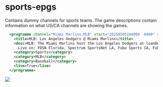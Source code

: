 # sports-epgs
Contains dummy channels for sports teams.  The game descriptions contain information on what US/CA channels are showing the games.
```xml
  <programme channel="Miami Marlins.MLB" start="20250505184000 -0400" stop="20250505214000 -0400">
    <title>MLB: Los Angeles Dodgers @ Miami Marlins</title>
    <desc>MLB: The Miami Marlins host the Los Angeles Dodgers at loanDepot park, Miami, FL.  
      Live on: FDSN Florida, Spectrum SportsNet LA, Fubo Sports CA, Fubo Sports US</desc>
    <category>Sports</category>
    <category>MLB</category>
    <category>Baseball</category>
    <live>True</live>
  </programme>
```

[![](https://storage.ko-fi.com/cdn/kofi5.png?v=6)](https://ko-fi.com/X8X81ELTUM)
